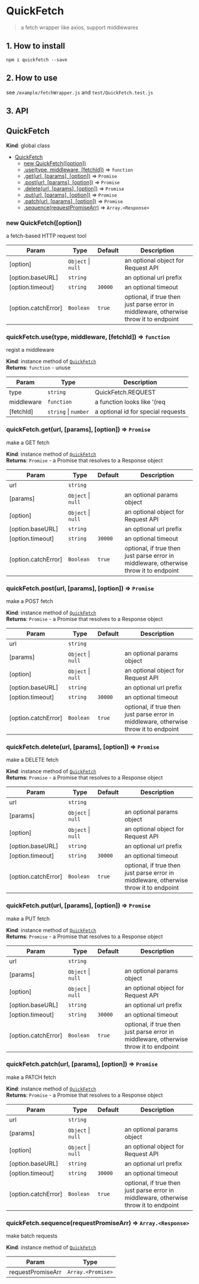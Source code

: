 # QuickFetch

> a fetch wrapper like axios, support middlewares

## 1. How to install
```
npm i quickfetch --save
```

## 2. How to use

see `/example/fetchWrapper.js` and `test/QuickFetch.test.js`

## 3. API
<a name="QuickFetch"></a>

## QuickFetch
**Kind**: global class  

* [QuickFetch](#QuickFetch)
    * [new QuickFetch([option])](#new_QuickFetch_new)
    * [.use(type, middleware, [fetchId])](#QuickFetch+use) ⇒ <code>function</code>
    * [.get(url, [params], [option])](#QuickFetch+get) ⇒ <code>Promise</code>
    * [.post(url, [params], [option])](#QuickFetch+post) ⇒ <code>Promise</code>
    * [.delete(url, [params], [option])](#QuickFetch+delete) ⇒ <code>Promise</code>
    * [.put(url, [params], [option])](#QuickFetch+put) ⇒ <code>Promise</code>
    * [.patch(url, [params], [option])](#QuickFetch+patch) ⇒ <code>Promise</code>
    * [.sequence(requestPromiseArr)](#QuickFetch+sequence) ⇒ <code>Array.&lt;Response&gt;</code>

<a name="new_QuickFetch_new"></a>

### new QuickFetch([option])
a fetch-based HTTP request tool


| Param | Type | Default | Description |
| --- | --- | --- | --- |
| [option] | <code>Object</code> \| <code>null</code> |  | an optional object for Request API |
| [option.baseURL] | <code>string</code> |  | an optional url prefix |
| [option.timeout] | <code>string</code> | <code>30000</code> | an optional timeout |
| [option.catchError] | <code>Boolean</code> | <code>true</code> | optional,   if true then just parse error in middleware, otherwise throw it to endpoint |

<a name="QuickFetch+use"></a>

### quickFetch.use(type, middleware, [fetchId]) ⇒ <code>function</code>
regist a middleware

**Kind**: instance method of [<code>QuickFetch</code>](#QuickFetch)  
**Returns**: <code>function</code> - unuse  

| Param | Type | Description |
| --- | --- | --- |
| type | <code>string</code> | QuickFetch.REQUEST | QuickFetch.RESPONSE | QuickFetch.ERROR |
| middleware | <code>function</code> | a function looks like '(req|res|err, next) => {}' |
| [fetchId] | <code>string</code> \| <code>number</code> | a optional id for special requests |

<a name="QuickFetch+get"></a>

### quickFetch.get(url, [params], [option]) ⇒ <code>Promise</code>
make a GET fetch

**Kind**: instance method of [<code>QuickFetch</code>](#QuickFetch)  
**Returns**: <code>Promise</code> - a Promise that resolves to a Response object  

| Param | Type | Default | Description |
| --- | --- | --- | --- |
| url | <code>string</code> |  |  |
| [params] | <code>Object</code> \| <code>null</code> |  | an optional params object |
| [option] | <code>Object</code> \| <code>null</code> |  | an optional object for Request API |
| [option.baseURL] | <code>string</code> |  | an optional url prefix |
| [option.timeout] | <code>string</code> | <code>30000</code> | an optional timeout |
| [option.catchError] | <code>Boolean</code> | <code>true</code> | optional,   if true then just parse error in middleware, otherwise throw it to endpoint |

<a name="QuickFetch+post"></a>

### quickFetch.post(url, [params], [option]) ⇒ <code>Promise</code>
make a POST fetch

**Kind**: instance method of [<code>QuickFetch</code>](#QuickFetch)  
**Returns**: <code>Promise</code> - a Promise that resolves to a Response object  

| Param | Type | Default | Description |
| --- | --- | --- | --- |
| url | <code>string</code> |  |  |
| [params] | <code>Object</code> \| <code>null</code> |  | an optional params object |
| [option] | <code>Object</code> \| <code>null</code> |  | an optional object for Request API |
| [option.baseURL] | <code>string</code> |  | an optional url prefix |
| [option.timeout] | <code>string</code> | <code>30000</code> | an optional timeout |
| [option.catchError] | <code>Boolean</code> | <code>true</code> | optional,   if true then just parse error in middleware, otherwise throw it to endpoint |

<a name="QuickFetch+delete"></a>

### quickFetch.delete(url, [params], [option]) ⇒ <code>Promise</code>
make a DELETE fetch

**Kind**: instance method of [<code>QuickFetch</code>](#QuickFetch)  
**Returns**: <code>Promise</code> - a Promise that resolves to a Response object  

| Param | Type | Default | Description |
| --- | --- | --- | --- |
| url | <code>string</code> |  |  |
| [params] | <code>Object</code> \| <code>null</code> |  | an optional params object |
| [option] | <code>Object</code> \| <code>null</code> |  | an optional object for Request API |
| [option.baseURL] | <code>string</code> |  | an optional url prefix |
| [option.timeout] | <code>string</code> | <code>30000</code> | an optional timeout |
| [option.catchError] | <code>Boolean</code> | <code>true</code> | optional,   if true then just parse error in middleware, otherwise throw it to endpoint |

<a name="QuickFetch+put"></a>

### quickFetch.put(url, [params], [option]) ⇒ <code>Promise</code>
make a PUT fetch

**Kind**: instance method of [<code>QuickFetch</code>](#QuickFetch)  
**Returns**: <code>Promise</code> - a Promise that resolves to a Response object  

| Param | Type | Default | Description |
| --- | --- | --- | --- |
| url | <code>string</code> |  |  |
| [params] | <code>Object</code> \| <code>null</code> |  | an optional params object |
| [option] | <code>Object</code> \| <code>null</code> |  | an optional object for Request API |
| [option.baseURL] | <code>string</code> |  | an optional url prefix |
| [option.timeout] | <code>string</code> | <code>30000</code> | an optional timeout |
| [option.catchError] | <code>Boolean</code> | <code>true</code> | optional,   if true then just parse error in middleware, otherwise throw it to endpoint |

<a name="QuickFetch+patch"></a>

### quickFetch.patch(url, [params], [option]) ⇒ <code>Promise</code>
make a PATCH fetch

**Kind**: instance method of [<code>QuickFetch</code>](#QuickFetch)  
**Returns**: <code>Promise</code> - a Promise that resolves to a Response object  

| Param | Type | Default | Description |
| --- | --- | --- | --- |
| url | <code>string</code> |  |  |
| [params] | <code>Object</code> \| <code>null</code> |  | an optional params object |
| [option] | <code>Object</code> \| <code>null</code> |  | an optional object for Request API |
| [option.baseURL] | <code>string</code> |  | an optional url prefix |
| [option.timeout] | <code>string</code> | <code>30000</code> | an optional timeout |
| [option.catchError] | <code>Boolean</code> | <code>true</code> | optional,   if true then just parse error in middleware, otherwise throw it to endpoint |

<a name="QuickFetch+sequence"></a>

### quickFetch.sequence(requestPromiseArr) ⇒ <code>Array.&lt;Response&gt;</code>
make batch requests

**Kind**: instance method of [<code>QuickFetch</code>](#QuickFetch)  

| Param | Type |
| --- | --- |
| requestPromiseArr | <code>Array.&lt;Promise&gt;</code> | 

